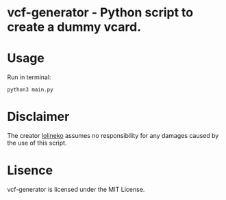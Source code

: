 # vcf-generator - Python script to create a dummy vcard.
# Usage
Run in terminal:
```
python3 main.py
```

# Disclaimer
The creator [lolineko](https://lolineko3.net) assumes no responsibility for any damages caused by the use of this script.

# Lisence
vcf-generator is licensed under the MIT License.
